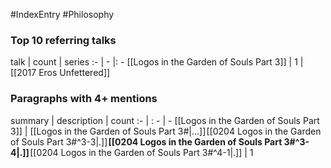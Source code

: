 #IndexEntry #Philosophy

### Top 10 referring talks
talk | count | series
:- | - |: -
[[Logos in the Garden of Souls Part 3]] | 1 | [[2017 Eros Unfettered]]

### Paragraphs with 4+ mentions
summary | description | count
:- | : - | -
[[Logos in the Garden of Souls Part 3]] | [[Logos in the Garden of Souls Part 3#\|...]] [[0204 Logos in the Garden of Souls Part 3#^3-3\|.]] **[[0204 Logos in the Garden of Souls Part 3#^3-4\|.]]** [[0204 Logos in the Garden of Souls Part 3#^4-1\|.]] | 1

